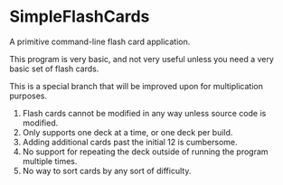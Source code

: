 # SimpleFlashCards
A primitive command-line flash card application.

This program is very basic, and not very useful unless you need a very basic set of flash cards.

This is a special branch that will be improved upon for multiplication purposes.

1. Flash cards cannot be modified in any way unless source code is modified.
2. Only supports one deck at a time, or one deck per build.
3. Adding additional cards past the initial 12 is cumbersome.
4. No support for repeating the deck outside of running the program multiple times.
5. No way to sort cards by any sort of difficulty.

